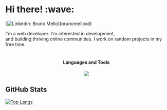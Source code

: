 <h1>Hi there! :wave:</h1>

[![Linkedin: Bruno Mello](https://img.shields.io/badge/brunomelloxd-blue?style=flat-square&logo=Linkedin&logoColor=white&link=[brunomelloxd](https://www.linkedin.com/in/brunomelloxd/))](brunomelloxd)

I'm a web developer. I'm interested in development, <br />and building thriving online communities. I work on random projects in my free time.
#
<h4 align="center">
    Languages and Tools
</h4>

<p align="center">
  <a href="https://skillicons.dev">
    <img src="https://skillicons.dev/icons?i=html,css,js,vite,react,nextjs,ts,nodejs,php,linux,vscode&theme=light" />
	</a>
</p>

## GitHub Stats
[![Top Langs](https://github-readme-stats-omega-ten-62.vercel.app/api/top-langs/?username=BrunomelloxD&hide=java,html,tex&title_color=ffffff&text_color=c9cacc&icon_color=2bbc8a&bg_color=1d1f21&langs_count=3)](https://github.com/anuraghazra/github-readme-stats)
